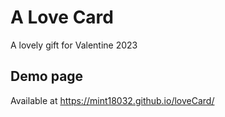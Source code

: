 # A Love Card

A lovely gift for Valentine 2023

## Demo page

Available at <https://mint18032.github.io/loveCard/>
